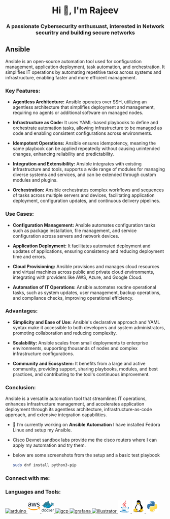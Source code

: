 <h1 align="center">Hi 👋, I'm Rajeev</h1>
<h3 align="center">A passionate Cybersecurity enthusuast, interested in Network securitry and building secure networks</h3>

## Ansible

Ansible is an open-source automation tool used for configuration management, application deployment, task automation, and orchestration. It simplifies IT operations by automating repetitive tasks across systems and infrastructure, enabling faster and more efficient management.

### Key Features:

- **Agentless Architecture:** Ansible operates over SSH, utilizing an agentless architecture that simplifies deployment and management, requiring no agents or additional software on managed nodes.

- **Infrastructure as Code:** It uses YAML-based playbooks to define and orchestrate automation tasks, allowing infrastructure to be managed as code and enabling consistent configurations across environments.

- **Idempotent Operations:** Ansible ensures idempotency, meaning the same playbook can be applied repeatedly without causing unintended changes, enhancing reliability and predictability.

- **Integration and Extensibility:** Ansible integrates with existing infrastructure and tools, supports a wide range of modules for managing diverse systems and services, and can be extended through custom modules and plugins.

- **Orchestration:** Ansible orchestrates complex workflows and sequences of tasks across multiple servers and devices, facilitating application deployment, configuration updates, and continuous delivery pipelines.

### Use Cases:

- **Configuration Management:** Ansible automates configuration tasks such as package installation, file management, and service configuration across servers and network devices.

- **Application Deployment:** It facilitates automated deployment and updates of applications, ensuring consistency and reducing deployment time and errors.

- **Cloud Provisioning:** Ansible provisions and manages cloud resources and virtual machines across public and private cloud environments, integrating with providers like AWS, Azure, and Google Cloud.

- **Automation of IT Operations:** Ansible automates routine operational tasks, such as system updates, user management, backup operations, and compliance checks, improving operational efficiency.

### Advantages:

- **Simplicity and Ease of Use:** Ansible's declarative approach and YAML syntax make it accessible to both developers and system administrators, promoting collaboration and reducing complexity.

- **Scalability:** Ansible scales from small deployments to enterprise environments, supporting thousands of nodes and complex infrastructure configurations.

- **Community and Ecosystem:** It benefits from a large and active community, providing support, sharing playbooks, modules, and best practices, and contributing to the tool's continuous improvement.

### Conclusion:

Ansible is a versatile automation tool that streamlines IT operations, enhances infrastructure management, and accelerates application deployment through its agentless architecture, infrastructure-as-code approach, and extensive integration capabilities.

- 🔭 I’m currently working on **Ansible Automation** I have installed Fedora Linux and setup my Ansible.
- Cisco Devnet sandbox labs provide me the cisco routers where I can apply my automation and try them.
- below are some screenshots from the setup and a basic test playbook

    ```bash
    sudo dnf install python3-pip
    ```

<h3 align="left">Connect with me:</h3>
<p align="left">
</p>

<h3 align="left">Languages and Tools:</h3>
<p align="left"> <a href="https://www.arduino.cc/" target="_blank" rel="noreferrer"> <img src="https://cdn.worldvectorlogo.com/logos/arduino-1.svg" alt="arduino" width="40" height="40"/> </a> <a href="https://aws.amazon.com" target="_blank" rel="noreferrer"> <img src="https://raw.githubusercontent.com/devicons/devicon/master/icons/amazonwebservices/amazonwebservices-original-wordmark.svg" alt="aws" width="40" height="40"/> </a> <a href="https://www.docker.com/" target="_blank" rel="noreferrer"> <img src="https://raw.githubusercontent.com/devicons/devicon/master/icons/docker/docker-original-wordmark.svg" alt="docker" width="40" height="40"/> </a> <a href="https://cloud.google.com" target="_blank" rel="noreferrer"> <img src="https://www.vectorlogo.zone/logos/google_cloud/google_cloud-icon.svg" alt="gcp" width="40" height="40"/> </a> <a href="https://grafana.com" target="_blank" rel="noreferrer"> <img src="https://www.vectorlogo.zone/logos/grafana/grafana-icon.svg" alt="grafana" width="40" height="40"/> </a> <a href="https://www.adobe.com/in/products/illustrator.html" target="_blank" rel="noreferrer"> <img src="https://www.vectorlogo.zone/logos/adobe_illustrator/adobe_illustrator-icon.svg" alt="illustrator" width="40" height="40"/> </a> <a href="https://www.java.com" target="_blank" rel="noreferrer"> <img src="https://raw.githubusercontent.com/devicons/devicon/master/icons/java/java-original.svg" alt="java" width="40" height="40"/> </a> <a href="https://www.linux.org/" target="_blank" rel="noreferrer"> <img src="https://raw.githubusercontent.com/devicons/devicon/master/icons/linux/linux-original.svg" alt="linux" width="40" height="40"/> </a> <a href="https://www.python.org" target="_blank" rel="noreferrer"> <img src="https://raw.githubusercontent.com/devicons/devicon/master/icons/python/python-original.svg" alt="python" width="40" height="40"/> </a> </p>
